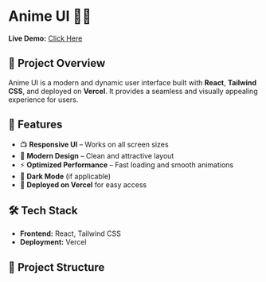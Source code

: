 # Anime UI 🎨🚀

**Live Demo:** [Click Here](https://vercel.com/ayushi-gaurs-projects-f4fbba4d/anime)

## 📌 Project Overview

Anime UI is a modern and dynamic user interface built with **React**, **Tailwind CSS**, and deployed on **Vercel**. It provides a seamless and visually appealing experience for users.

## 🚀 Features

- 📺 **Responsive UI** – Works on all screen sizes  
- 🎨 **Modern Design** – Clean and attractive layout  
- ⚡ **Optimized Performance** – Fast loading and smooth animations  
- 🌙 **Dark Mode** (if applicable)  
- 🔗 **Deployed on Vercel** for easy access  

## 🛠 Tech Stack

- **Frontend:** React, Tailwind CSS  
- **Deployment:** Vercel  

## 📂 Project Structure

